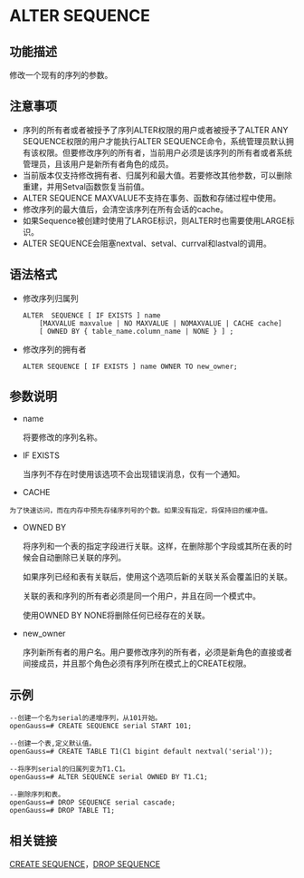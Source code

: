 # ALTER SEQUENCE<a name="ZH-CN_TOPIC_0289900494"></a>

## 功能描述<a name="zh-cn_topic_0283137303_zh-cn_topic_0237122071_zh-cn_topic_0062358310_s806d414edb004fa89cd50a1166d1136e"></a>

修改一个现有的序列的参数。

## 注意事项<a name="zh-cn_topic_0283137303_zh-cn_topic_0237122071_zh-cn_topic_0062358310_sfccb497f01564edb804ecee58fe2698c"></a>

-   序列的所有者或者被授予了序列ALTER权限的用户或者被授予了ALTER ANY SEQUENCE权限的用户才能执行ALTER SEQUENCE命令，系统管理员默认拥有该权限。但要修改序列的所有者，当前用户必须是该序列的所有者或者系统管理员，且该用户是新所有者角色的成员。
-   当前版本仅支持修改拥有者、归属列和最大值。若要修改其他参数，可以删除重建，并用Setval函数恢复当前值。
-   ALTER SEQUENCE MAXVALUE不支持在事务、函数和存储过程中使用。
-   修改序列的最大值后，会清空该序列在所有会话的cache。
-   如果Sequence被创建时使用了LARGE标识，则ALTER时也需要使用LARGE标识。
-   ALTER SEQUENCE会阻塞nextval、setval、currval和lastval的调用。

## 语法格式<a name="zh-cn_topic_0283137303_zh-cn_topic_0237122071_zh-cn_topic_0062358310_s794bdb8d97844eb7aa7d1d6cdf896ac9"></a>

-   修改序列归属列

    ```
    ALTER  SEQUENCE [ IF EXISTS ] name
        [MAXVALUE maxvalue | NO MAXVALUE | NOMAXVALUE | CACHE cache]
        [ OWNED BY { table_name.column_name | NONE } ] ;
    ```


-   修改序列的拥有者

    ```
    ALTER SEQUENCE [ IF EXISTS ] name OWNER TO new_owner;
    ```


## 参数说明<a name="zh-cn_topic_0283137303_zh-cn_topic_0237122071_zh-cn_topic_0062358310_s8277cc73aecc4f20845d2ddf456a20e7"></a>

-   name

    将要修改的序列名称。

-   IF EXISTS

    当序列不存在时使用该选项不会出现错误消息，仅有一个通知。

-    CACHE

    为了快速访问，而在内存中预先存储序列号的个数。如果没有指定，将保持旧的缓冲值。

-   OWNED BY

    将序列和一个表的指定字段进行关联。这样，在删除那个字段或其所在表的时候会自动删除已关联的序列。

    如果序列已经和表有关联后，使用这个选项后新的关联关系会覆盖旧的关联。

    关联的表和序列的所有者必须是同一个用户，并且在同一个模式中。

    使用OWNED BY NONE将删除任何已经存在的关联。

-   new\_owner

    序列新所有者的用户名。用户要修改序列的所有者，必须是新角色的直接或者间接成员，并且那个角色必须有序列所在模式上的CREATE权限。


## 示例<a name="zh-cn_topic_0283137303_zh-cn_topic_0237122071_zh-cn_topic_0062358310_sd7a0dca78f6844d79a0ec70fb4213769"></a>

```
--创建一个名为serial的递增序列，从101开始。
openGauss=# CREATE SEQUENCE serial START 101;

--创建一个表,定义默认值。
openGauss=# CREATE TABLE T1(C1 bigint default nextval('serial'));

--将序列serial的归属列变为T1.C1。
openGauss=# ALTER SEQUENCE serial OWNED BY T1.C1;

--删除序列和表。
openGauss=# DROP SEQUENCE serial cascade;
openGauss=# DROP TABLE T1;
```

## 相关链接<a name="zh-cn_topic_0283137303_zh-cn_topic_0237122071_zh-cn_topic_0062358310_seadab16e00ee41c383d8cba1759ed7c8"></a>

[CREATE SEQUENCE](CREATE-SEQUENCE.md)，[DROP SEQUENCE](DROP-SEQUENCE.md)
